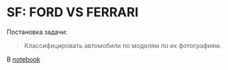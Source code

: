 # SF: FORD VS FERRARI
Постановка задачи:
>Классифицировать автомобили по моделям по их фотографиям.

В [notebook](ноутбуке)